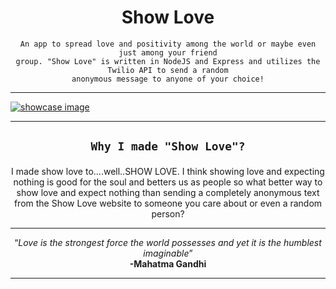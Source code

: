 <div align="center">
  
  <h1>
    Show Love
  </h1>
  
  <div>
    
    An app to spread love and positivity among the world or maybe even just among your friend
    group. "Show Love" is written in NodeJS and Express and utilizes the Twilio API to send a random
    anonymous message to anyone of your choice!
    
  </div>
  
  
</div>

<hr>


[![showcase image](https://github.com/MarquisTheCoder/marcus-aurelius-memorabilia/blob/main/images/marcus.png)](https://marquisthecoder.github.io/marcus-aurelius-memorabilia/)
<hr>

<div align="center"> 
  
  <h2>
    
    Why I made "Show Love"?
    
  </h2>
  
  
  I made show love to....well..SHOW LOVE. I think showing love and expecting nothing is good for the soul and
  betters us as people so what better way to show love and expect nothing than sending a completely anonymous text from
  the Show Love website to someone you care about or even a random person?
 </div>
 
 <hr>
 
 <div align="center">
  
  <q><i>Love is the strongest force the world possesses and yet it is the humblest imaginable</i></q>
  <br>
  <strong>-Mahatma Gandhi</strong>
  
</div>
<hr>
